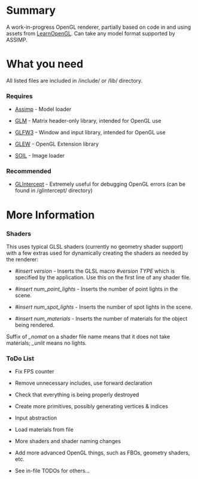 # Summary #

A work-in-progress OpenGL renderer, partially based on code in and using assets from [LearnOpenGL](http://learnopengl.com/). Can take any model format supported by ASSIMP.


# What you need #

All listed files are included in /include/ or /lib/ directory.
### Requires ###

* [Assimp](http://www.assimp.org/) - Model loader

* [GLM](http://glm.g-truc.net/) - Matrix header-only library, intended for OpenGL use

* [GLFW3](http://www.glfw.org/) - Window and input library, intended for OpenGL use

* [GLEW](http://glew.sourceforge.net/) - OpenGL Extension library

* [SOIL](http://www.lonesock.net/soil.html) - Image loader

### Recommended ###

* [GLIntercept](https://github.com/dtrebilco/glintercept) - Extremely useful for debugging OpenGL errors (can be found in /glintercept/ directory)


# More Information #
### Shaders ###

This uses typical GLSL shaders (currently no geometry shader support) with a few extras used for dynamically creating the shaders as needed by the renderer:

* *#insert version* - Inserts the GLSL macro *#version TYPE* which is specified by the application. Use this on the first line of any shader file.

* *#insert num_point_lights* - Inserts the number of point lights in the scene.

* *#insert num_spot_lights* - Inserts the number of spot lights in the scene.

* *#insert num_materials* - Inserts the number of materials for the object being rendered.

Suffix of *_nomat* on a shader file name means that it does not take materials; *_unlit* means no lights.


### ToDo List ###

* Fix FPS counter

* Remove unnecessary includes, use forward declaration

* Check that everything is being properly destroyed

* Create more primitives, possibly generating vertices & indices

* Input abstraction

* Load materials from file

* More shaders and shader naming changes

* Add more advanced OpenGL things, such as FBOs, geometry shaders, etc.

* See in-file TODOs for others...
